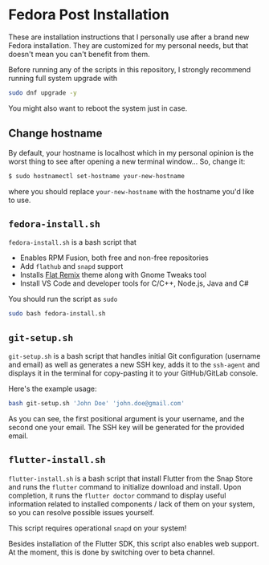 # Fedora Post Installation

These are installation instructions that I personally use after a brand new Fedora installation. They are customized for my personal needs, but that doesn't mean you can't benefit from them.

Before running any of the scripts in this repository, I strongly recommend running full system upgrade with

```bash
sudo dnf upgrade -y
```

You might also want to reboot the system just in case.

## Change hostname

By default, your hostname is localhost which in my personal opinion is the worst thing to see after opening a new terminal window... So, change it:

```bash
$ sudo hostnamectl set-hostname your-new-hostname
```

where you should replace `your-new-hostname` with the hostname you'd like to use.

## `fedora-install.sh`

`fedora-install.sh` is a bash script that

- Enables RPM Fusion, both free and non-free repositories
- Add `flathub` and `snapd` support
- Installs [Flat Remix](https://drasite.com/flat-remix) theme along with Gnome Tweaks tool
- Install VS Code and developer tools for C/C++, Node.js, Java and C#

You should run the script as `sudo`

```bash
sudo bash fedora-install.sh
```

## `git-setup.sh`

`git-setup.sh` is a bash script that handles initial Git configuration (username and email) as well as generates a new SSH key, adds it to the `ssh-agent` and displays it in the terminal for copy-pasting it to your GitHub/GitLab console.

Here's the example usage:

```bash
bash git-setup.sh 'John Doe' 'john.doe@gmail.com'
```

As you can see, the first positional argument is your username, and the second one your email. The SSH key will be generated for the provided email.

## `flutter-install.sh`

`flutter-install.sh` is a bash script that install Flutter from the Snap Store and runs the `flutter` command to initialize download and install. Upon completion, it runs the `flutter doctor` command to display useful information related to installed components / lack of them on your system, so you can resolve possible issues yourself.

This script requires operational `snapd` on your system!

Besides installation of the Flutter SDK, this script also enables web support. At the moment, this is done by switching over to beta channel.
